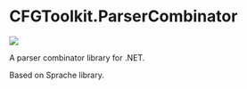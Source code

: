 # CFGToolkit.ParserCombinator
[<img src="https://img.shields.io/nuget/vpre/CFGToolkit.ParserCombinator.svg">]( https://www.nuget.org/packages/CFGToolkit.ParserCombinator)

A parser combinator library for .NET.

Based on Sprache library.
